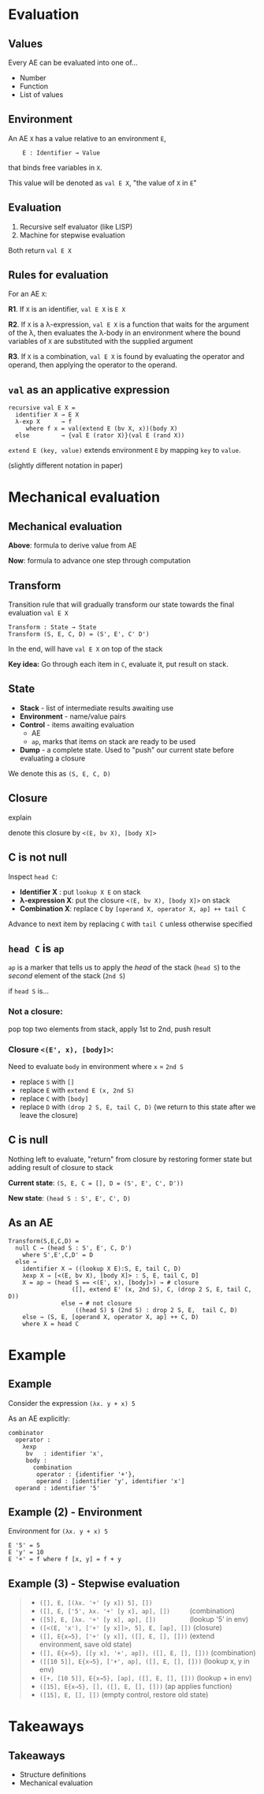 # Evaluation

## Values

Every AE can be evaluated into one of...

* Number
* Function
* List of values

## Environment

An AE `X` has a value relative to an environment `E`, 

```
    E : Identifier → Value
```

that binds free variables in `X`.

This value will be denoted as `val E X`, "the value of `X` in `E`"

## Evaluation

1. Recursive self evaluator (like LISP)
2. Machine for stepwise evaluation

Both return `val E X`

## Rules for evaluation

For an AE `X`:

**R1**. If `X` is an identifier, `val E X` is `E X`

**R2**. If `X` is a λ-expression, `val E X` is a function that waits for the argument
of the λ, then evaluates the λ-body in an environment where the bound variables
of `X` are substituted with the supplied argument

**R3**. If `X` is a combination, `val E X` is found by evaluating the operator and
operand, then applying the operator to the operand.

## `val` as an applicative expression


```
recursive val E X =
  identifier X → E X
  λ-exp X      → f
     where f x = val(extend E (bv X, x))(body X)
  else         → {val E (rator X)}(val E (rand X))

```

`extend E (key, value)` extends environment `E` by mapping `key` to `value`.

(slightly different notation in paper)

# Mechanical evaluation

## Mechanical evaluation

**Above**: formula to derive value from AE

**Now**: formula to advance one step through computation

## Transform

Transition rule that will gradually transform our state towards the final
evaluation `val E X`

    Transform : State → State
    Transform (S, E, C, D) = (S', E', C' D')

In the end, will have `val E X` on top of the stack

**Key idea:** Go through each item in `C`, evaluate it, put result on stack.


## State

* **Stack** - list of intermediate results awaiting use
* **Environment** - name/value pairs
* **Control** - items awaiting evaluation
    - AE
    - `ap`, marks that items on stack are ready to be used
* **Dump** - a complete state. Used to "push" our current state before
  evaluating a closure

We denote this as `(S, E, C, D)`

## Closure

explain

<!-- Can't really return a function, need to return a data object that we can
put on the stack -->

denote this closure by `<(E, bv X), [body X]>`

## C is not null

Inspect `head C`:


* **Identifier X** : put `lookup X E` on stack
* **λ-expression X**: put the closure `<(E, bv X), [body X]>` on stack
* **Combination X**: replace `C` by `[operand X, operator X, ap] ++ tail C`

Advance to next item by replacing `C` with `tail C` unless otherwise specified

## `head C` is `ap`

`ap` is a marker that tells us to apply the *head* of the stack (`head S`) to
the *second* element of the stack (`2nd S`)

if `head S` is...

### Not a closure:

pop top two elements from stack, apply 1st to 2nd, push result

### Closure `<(E', x), [body]>`:

Need to evaluate `body` in environment where `x` = `2nd S`

* replace `S`  with `[]`
* replace `E` with `extend E (x, 2nd S)`
* replace `C` with `[body]`
* replace `D` with `(drop 2 S, E, tail C, D)` (we return to this state after we
  leave the closure)


## C is null

Nothing left to evaluate, "return" from closure by restoring former state but
adding result of closure to stack

**Current state**: `(S, E, C = [], D = (S', E', C', D'))`

**New state**: `(head S : S', E', C', D)`


## As an AE

```
Transform(S,E,C,D) =
  null C → (head S : S', E', C, D')
    where S',E',C,D' = D
  else →
    identifier X → ((lookup X E):S, E, tail C, D)
    λexp X → [<(E, bv X), [body X]> : S, E, tail C, D]
    X = ap → (head S == <(E', x), [body]>) → # closure
                  ([], extend E' (x, 2nd S), C, (drop 2 S, E, tail C, D))
               else → # not closure
                   ((head S) $ (2nd S) : drop 2 S, E,  tail C, D)
    else → (S, E, [operand X, operator X, ap] ++ C, D)
    where X = head C
```

# Example

## Example

Consider the expression `(λx. y + x) 5`

As an AE explicitly:

```
combinator
  operator :
    λexp
     bv   : identifier 'x',
     body :
       combination
        operator : {identifier '+'},
        operand : [identifier 'y', identifier 'x']
  operand : identifier '5'
```

## Example (2) - Environment

Environment for `(λx. y + x) 5`

```
E '5' = 5
E 'y' = 10
E '+' = f where f [x, y] = f + y
```

## Example (3) - Stepwise evaluation

>* `([], E, [(λx. '+' [y x]) 5], [])`
>* `([], E, ['5', λx. '+' [y x], ap], [])     `     (combination)
>* `([5], E, [λx. '+' [y x], ap], [])         `     (lookup '5' in env)
>* `([<(E, 'x'), ['+' [y x]]>, 5], E, [ap], [])`    (closure)
>* `([], E{x→5}, ['+' [y x]], ([], E, [], []))`     (extend environment, save old state)
>* `([], E{x→5}, [[y x], '+', ap]), ([], E, [], []))` (combination)
>* `([[10 5]], E{x→5}, ['+', ap], ([], E, [], []))`  (lookup x, y in env)
>* `([+, [10 5]], E{x→5}, [ap], ([], E, [], []))`  (lookup + in env)
>* `([15], E{x→5}, [], ([], E, [], []))`  (ap applies function)
>* `([15], E, [], [])` (empty control, restore old state)

# Takeaways

## Takeaways

* Structure definitions
* Mechanical evaluation
